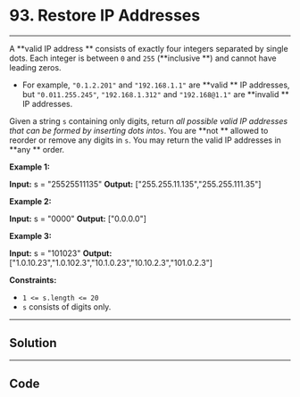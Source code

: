 # 93. Restore IP Addresses

---

A **valid IP address ** consists of exactly four integers separated by single dots. Each integer is between `0` and `255` (**inclusive **) and cannot have leading zeros.

  * For example, `"0.1.2.201"` and `"192.168.1.1"` are **valid ** IP addresses, but `"0.011.255.245"`, `"192.168.1.312"` and `"192.168@1.1"` are **invalid ** IP addresses.



Given a string `s` containing only digits, return _all possible valid IP addresses that can be formed by inserting dots into_`s`. You are **not ** allowed to reorder or remove any digits in `s`. You may return the valid IP addresses in **any ** order.

 

**Example 1:**


**Input:** s = "25525511135"
**Output:** ["255.255.11.135","255.255.111.35"]


**Example 2:**


**Input:** s = "0000"
**Output:** ["0.0.0.0"]


**Example 3:**


**Input:** s = "101023"
**Output:** ["1.0.10.23","1.0.102.3","10.1.0.23","10.10.2.3","101.0.2.3"]


 

**Constraints:**

  * `1 <= s.length <= 20`
  * `s` consists of digits only.

---

## Solution



---

## Code
```python


```